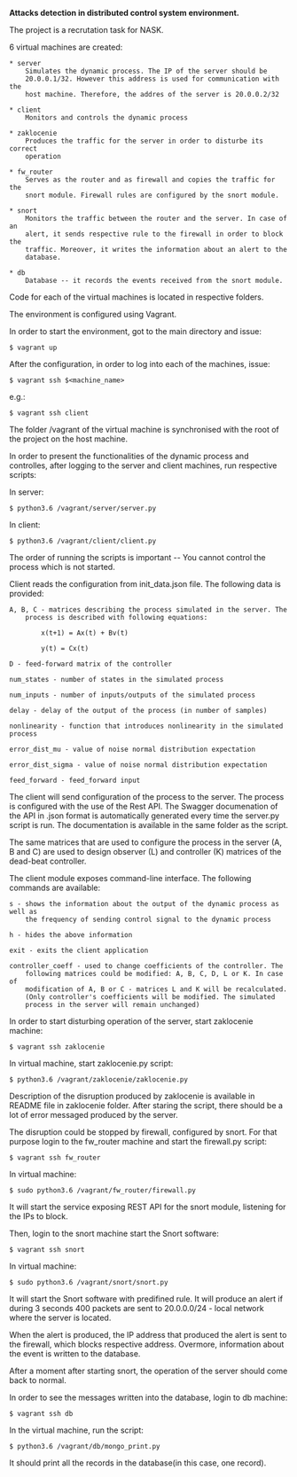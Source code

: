 **Attacks detection in distributed control system environment.**

The project is a recrutation task for NASK.

6 virtual machines are created:

    * server 
        Simulates the dynamic process. The IP of the server should be
        20.0.0.1/32. However this address is used for communication with the
        host machine. Therefore, the addres of the server is 20.0.0.2/32

    * client
        Monitors and controls the dynamic process

    * zaklocenie
        Produces the traffic for the server in order to disturbe its correct
        operation

    * fw_router
        Serves as the router and as firewall and copies the traffic for the
        snort module. Firewall rules are configured by the snort module.

    * snort
        Monitors the traffic between the router and the server. In case of an
        alert, it sends respective rule to the firewall in order to block the
        traffic. Moreover, it writes the information about an alert to the
        database.

    * db
        Database -- it records the events received from the snort module.

Code for each of the virtual machines is located in respective folders.

The environment is configured using Vagrant. 

In order to start the environment, got to the main directory and issue:

    $ vagrant up


After the configuration, in order to log into each of the machines, issue:

    $ vagrant ssh $<machine_name>

e.g.:

    $ vagrant ssh client


The folder /vagrant of the virtual machine is synchronised with the root of
the project on the host machine.
 

In order to present the functionalities of the dynamic process and controlles,
after logging to the server and client machines, run respective scripts:

In server:

    $ python3.6 /vagrant/server/server.py

In client:

    $ python3.6 /vagrant/client/client.py


The order of running the scripts is important -- You cannot control the process
which is not started.


Client reads the configuration from init_data.json file. The following data
is provided:

    A, B, C - matrices describing the process simulated in the server. The
        process is described with following equations:
            
            x(t+1) = Ax(t) + Bv(t)

            y(t) = Cx(t)

    D - feed-forward matrix of the controller

    num_states - number of states in the simulated process

    num_inputs - number of inputs/outputs of the simulated process

    delay - delay of the output of the process (in number of samples)

    nonlinearity - function that introduces nonlinearity in the simulated process

    error_dist_mu - value of noise normal distribution expectation

    error_dist_sigma - value of noise normal distribution expectation

    feed_forward - feed_forward input
 

The client will send configuration of the process to the server. The
process is configured with the use of the Rest API. The Swagger documenation
of the API in .json format is automatically generated every time the server.py
script is run. The documentation is available in the same folder as the script.

The same matrices that are used to configure the process in the server (A, B and C)
are used to design observer (L) and controller (K) matrices of
the dead-beat controller. 


The client module exposes command-line interface. The following commands are
available:

    s - shows the information about the output of the dynamic process as well as
        the frequency of sending control signal to the dynamic process

    h - hides the above information

    exit - exits the client application

    controller_coeff - used to change coefficients of the controller. The
        following matrices could be modified: A, B, C, D, L or K. In case of
        modification of A, B or C - matrices L and K will be recalculated.
        (Only controller's coefficients will be modified. The simulated
        process in the server will remain unchanged)

 
In order to start disturbing operation of the server, start zaklocenie machine:

    $ vagrant ssh zaklocenie


In virtual machine, start zaklocenie.py script: 

    $ python3.6 /vagrant/zaklocenie/zaklocenie.py


Description of the disruption produced by zaklocenie is available in README
file in zaklocenie folder.
After staring the script, there should be a lot of error messaged produced by
the server.


The disruption could be stopped by firewall, configured by snort.
For that purpose login to the fw_router machine and start the firewall.py
script:

    $ vagrant ssh fw_router 


In virtual machine:

    $ sudo python3.6 /vagrant/fw_router/firewall.py 


It will start the service exposing REST API for the snort module, listening for
the IPs to block.


Then, login to the snort machine start the Snort software:

    $ vagrant ssh snort 

In virtual machine:

    $ sudo python3.6 /vagrant/snort/snort.py 

It will start the Snort software with predifined rule. It will produce an alert
if during 3 seconds 400 packets are sent to 20.0.0.0/24 - local network where
the server is located.

When the alert is produced, the IP address that produced the alert is sent to
the firewall, which blocks respective address. Overmore, information about
the event is written to the database.


After a moment after starting snort, the operation of the server should come
back to normal.


In order to see the messages written into the database, login to db machine: 

    $ vagrant ssh db


In the virtual machine, run the script:

    $ python3.6 /vagrant/db/mongo_print.py  
 

It should print all the records in the database(in this case, one record).








